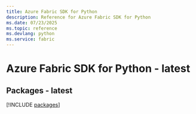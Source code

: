 ```yaml
---
title: Azure Fabric SDK for Python
description: Reference for Azure Fabric SDK for Python
ms.date: 07/23/2025
ms.topic: reference
ms.devlang: python
ms.service: fabric
---
```

# Azure Fabric SDK for Python - latest
## Packages - latest
[!INCLUDE [packages](fabric-index.md)]